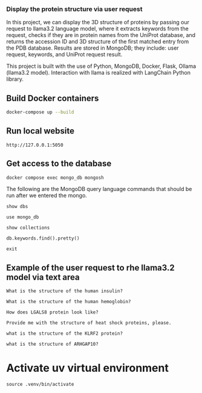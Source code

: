 ### Display the protein structure via user request
In this project, we can display the 3D structure of proteins by passing our request to llama3.2 language model, where it extracts keywords from the request, checks if they are in protein names from the UniProt database, and returns the accession ID and 3D structure of the first matched entry from the PDB database. Results are stored in MongoDB; they include: user request, keywords, and UniProt request result.

This project is built with the use of Python, MongoDB, Docker, Flask, Ollama (llama3.2 model). Interaction with llama is realized with LangChain Python library.

## Build Docker containers
```bash
docker-compose up --build
```
## Run local website
```
http://127.0.0.1:5050
```
## Get access to the database
``` bash
docker compose exec mongo_db mongosh 
```
The following are the MongoDB query language commands that should be run after we entered the mongo.
```
show dbs
```
```
use mongo_db
```
```
show collections
```
```
db.keywords.find().pretty()
```
```
exit
```
## Example of the user request to rhe llama3.2 model via text area
```
What is the structure of the human insulin?
```
```
What is the structure of the human hemoglobin?
```
```
How does LGALS8 protein look like?
```
```
Provide me with the structure of heat shock proteins, please.
```
```
what is the structure of the KLRF2 protein?
```
```
what is the structure of ARHGAP10?
```
# Activate uv virtual environment
```
source .venv/bin/activate
```